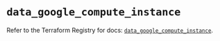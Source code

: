 # `data_google_compute_instance`

Refer to the Terraform Registry for docs: [`data_google_compute_instance`](https://registry.terraform.io/providers/hashicorp/google/6.19.0/docs/data-sources/compute_instance).

